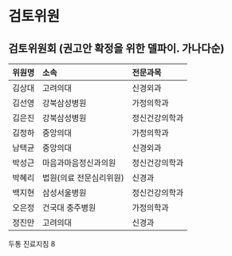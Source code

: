 # 검토위원

## 검토위원회 (권고안 확정을 위한 델파이. 가나다순)

| 위원명  | 소속                | 전문과목          |
| :------ | :------------------ | :---------------- |
| 김상대  | 고려의대            | 신경외과          |
| 김선영  | 강북삼성병원        | 가정의학과        |
| 김은진  | 강북삼성병원        | 정신건강의학과    |
| 김정하  | 중앙의대            | 가정의학과        |
| 남택균  | 중앙의대            | 신경외과          |
| 박성근  | 마음과마음정신과의원 | 정신건강의학과    |
| 박혜리  | 법원(의료 전문심리위원) | 신경과            |
| 백지현  | 삼성서울병원        | 정신건강의학과    |
| 오은정  | 건국대 충주병원     | 가정의학과        |
| 정진만  | 고려의대            | 신경과            |

두통 진료지침
<PAGE>8